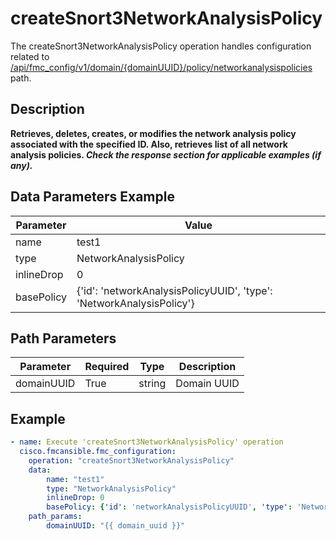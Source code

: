 # createSnort3NetworkAnalysisPolicy

The createSnort3NetworkAnalysisPolicy operation handles configuration related to [/api/fmc_config/v1/domain/{domainUUID}/policy/networkanalysispolicies](/paths//api/fmc_config/v1/domain/{domain_uuid}/policy/networkanalysispolicies.md) path.&nbsp;
## Description
**Retrieves, deletes, creates, or modifies the network analysis policy associated with the specified ID. Also, retrieves list of all network analysis policies. _Check the response section for applicable examples (if any)._**

## Data Parameters Example
| Parameter | Value |
| --------- | -------- |
| name | test1 |
| type | NetworkAnalysisPolicy |
| inlineDrop | 0 |
| basePolicy | {'id': 'networkAnalysisPolicyUUID', 'type': 'NetworkAnalysisPolicy'} |

## Path Parameters
| Parameter | Required | Type | Description |
| --------- | -------- | ---- | ----------- |
| domainUUID | True | string | Domain UUID |

## Example
```yaml
- name: Execute 'createSnort3NetworkAnalysisPolicy' operation
  cisco.fmcansible.fmc_configuration:
    operation: "createSnort3NetworkAnalysisPolicy"
    data:
        name: "test1"
        type: "NetworkAnalysisPolicy"
        inlineDrop: 0
        basePolicy: {'id': 'networkAnalysisPolicyUUID', 'type': 'NetworkAnalysisPolicy'}
    path_params:
        domainUUID: "{{ domain_uuid }}"

```
